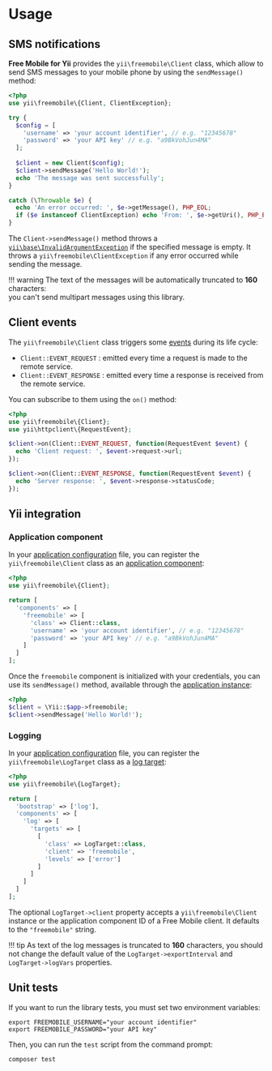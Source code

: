 # Usage

## SMS notifications
**Free Mobile for Yii** provides the `yii\freemobile\Client` class, which allow to send SMS messages to your mobile phone by using the `sendMessage()` method:

```php
<?php
use yii\freemobile\{Client, ClientException};

try {
  $config = [
    'username' => 'your account identifier', // e.g. "12345678"
    'password' => 'your API key' // e.g. "a9BkVohJun4MA"
  ];
  
  $client = new Client($config);
  $client->sendMessage('Hello World!');
  echo 'The message was sent successfully';
}

catch (\Throwable $e) {
  echo 'An error occurred: ', $e->getMessage(), PHP_EOL;
  if ($e instanceof ClientException) echo 'From: ', $e->getUri(), PHP_EOL;
}
```

The `Client->sendMessage()` method throws a [`yii\base\InvalidArgumentException`](http://www.yiiframework.com/doc-2.0/yii-base-invalidargumentexception.html)
if the specified message is empty. It throws a `yii\freemobile\ClientException` if any error occurred while sending the message.

!!! warning
    The text of the messages will be automatically truncated to **160** characters:  
    you can't send multipart messages using this library.

## Client events
The `yii\freemobile\Client` class triggers some [events](http://www.yiiframework.com/doc-2.0/guide-concept-events.html) during its life cycle:

- `Client::EVENT_REQUEST` : emitted every time a request is made to the remote service.
- `Client::EVENT_RESPONSE` : emitted every time a response is received from the remote service.

You can subscribe to them using the `on()` method:

```php
<?php
use yii\freemobile\{Client};
use yii\httpclient\{RequestEvent};

$client->on(Client::EVENT_REQUEST, function(RequestEvent $event) {
  echo 'Client request: ', $event->request->url;
});

$client->on(Client::EVENT_RESPONSE, function(RequestEvent $event) {
  echo 'Server response: ', $event->response->statusCode;
});
```

## Yii integration

### Application component
In your [application configuration](http://www.yiiframework.com/doc-2.0/guide-concept-configurations.html#application-configurations) file, you can register the `yii\freemobile\Client` class as an [application component](http://www.yiiframework.com/doc-2.0/guide-structure-application-components.html):

```php
<?php
use yii\freemobile\{Client};

return [
  'components' => [
    'freemobile' => [
      'class' => Client::class,
      'username' => 'your account identifier', // e.g. "12345678"
      'password' => 'your API key' // e.g. "a9BkVohJun4MA"
    ]
  ]
];
```

Once the `freemobile` component is initialized with your credentials, you can use its `sendMessage()` method, available through the [application instance](http://www.yiiframework.com/doc-2.0/guide-structure-applications.html):

```php
<?php
$client = \Yii::$app->freemobile;
$client->sendMessage('Hello World!');
```

### Logging
In your [application configuration](http://www.yiiframework.com/doc-2.0/guide-concept-configurations.html#application-configurations) file, you can register the `yii\freemobile\LogTarget` class as a [log target](http://www.yiiframework.com/doc-2.0/guide-runtime-logging.html#log-targets):

```php
<?php
use yii\freemobile\{LogTarget};

return [
  'bootstrap' => ['log'],
  'components' => [
    'log' => [
      'targets' => [
        [
          'class' => LogTarget::class,
          'client' => 'freemobile',
          'levels' => ['error']
        ]
      ]
    ]
  ]
];
```

The optional `LogTarget->client` property accepts a `yii\freemobile\Client` instance or the application component ID of a Free Mobile client. It defaults to the `"freemobile"` string.

!!! tip
    As text of the log messages is truncated to **160** characters,
    you should not change the default value of the `LogTarget->exportInterval`
    and `LogTarget->logVars` properties.

## Unit tests
If you want to run the library tests, you must set two environment variables:

```shell
export FREEMOBILE_USERNAME="your account identifier"
export FREEMOBILE_PASSWORD="your API key"
```

Then, you can run the `test` script from the command prompt:

```shell
composer test
```
